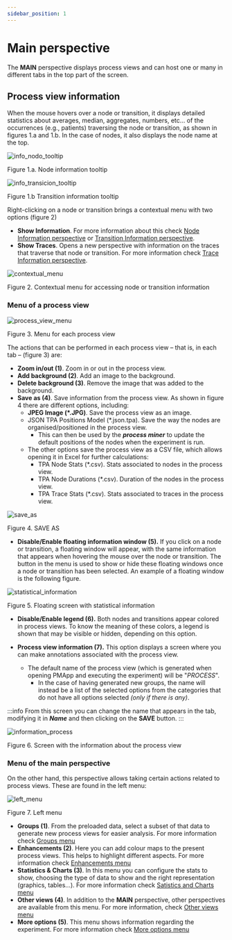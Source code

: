```yaml
---
sidebar_position: 1
---
```


# Main perspective

The **MAIN** perspective displays process views and can host one or many in different tabs in the top part of the screen. 

## Process view information

When the mouse hovers over a node or transition, it displays detailed statistics about averages, median, aggregates, numbers, etc… of the occurrences (e.g., patients) traversing the node or transition, as shown in figures 1.a and 1.b. In the case of nodes, it also displays the node name at the top.

![info_nodo_tooltip](/img/info-nodo-tooltip.png "info_nodo_tooltip")

Figure 1.a. Node information tooltip

![info_transicion_tooltip](/img/info-transicion-tooltip.png "info_transicion_tooltip")

Figure 1.b Transition information tooltip

Right-clicking on a node or transition brings a contextual menu with two options (figure 2)
*	**Show Information**. For more information about this check [Node Information perspective](./node-information-perspective) or [Transition Information perspective](./transition-information-perspective.md).
*	**Show Traces**. Opens a new perspective with information on the traces that traverse that node or transition. For more information check [Trace Information perspective](./trace-information-perspective.md).

![contextual_menu](/img/menu-secundario.png "contextual_menu")

Figure 2. Contextual menu for accessing node or transition information

### Menu of a process view

![process_view_menu](/img/menu-modelos.png "process_view_menu")

Figure 3. Menu for each process view

The actions that can be performed in each process view – that is, in each tab – (figure 3) are:
*	**Zoom in/out (1)**. Zoom in or out in the process view.
*	**Add background (2)**. Add an image to the background.
*	**Delete background (3)**. Remove the image that was added to the background.
*	**Save as (4)**. Save information from the process view. As shown in figure 4 there are different options, including:
    *	**JPEG Image (\*.JPG)**. Save the process view as an image.
    *   JSON TPA Positions Model (\*.json.tpa). Save the way the nodes are organised/positioned in the process view.
        * This can then be used by the **_process miner_** to update the default positions of the nodes when the experiment is run.
    *	The other options save the process view as a CSV file, which allows opening it in Excel for further calculations:
        *	TPA Node Stats (\*.csv). Stats associated to nodes in the process view.
        *	TPA Node Durations (\*.csv). Duration of the nodes in the process view.
        *	TPA Trace Stats (\*.csv). Stats associated to traces in the process view.
    
![save_as](/img/save-as.png "save_as")

Figure 4. SAVE AS

* **Disable/Enable floating information window (5).** If you click on a node or transition, a floating window will appear, with the same information that appears when hovering the mouse over the node or transition. The button in the menu is used to show or hide these floating windows once a node or transition has been selected. An example of a floating window is the following figure.

![statistical_information](/img/window_flotante.png "statistical_information")

Figure 5. Floating screen with statistical information

* **Disable/Enable legend (6).** Both nodes and transitions appear colored in process views. To know the meaning of these colors, a legend is shown that may be visible or hidden, depending on this option.

* **Process view information (7).** This option displays a screen where you can make annotations associated with the process view.
    * The default name of the process view (which is generated when opening PMApp and executing the experiment) will be "*PROCESS*".
        * In the case of having generated new groups, the name will instead be a list of the selected options from the categories that do not have all options selected _(only if there is any)_.

:::info
From this screen you can change the name that appears in the tab, modifying it in **_Name_** and then clicking on the **SAVE** button.
:::

![information_process](/img/information-process.png "information_process")

Figure 6. Screen with the information about the process view

### Menu of the main perspective

On the other hand, this perspective allows taking certain actions related to process views. These are found in the left menu:

![left_menu](/img/menu-izquierda.png "left_menu")

Figure 7. Left menu

*   **Groups (1)**. From the preloaded data, select a subset of that data to generate new process views for easier analysis. For more information check [Groups menu](./menu/groups-menu.md)
*   **Enhancements (2)**. Here you can add colour maps to the present process views. This helps to highlight different aspects. For more information check [Enhancements menu](./menu/enhancement-menu.md)
*	**Statistics & Charts (3)**. In this menu you can configure the stats to show, choosing the type of data to show and the right representation (graphics, tables…). For more information check [Satistics and Charts menu](./menu/statistics-and-charts-menu.md)
*	**Other views (4)**. In addition to the **MAIN** perspective, other perspectives are available from this menu. For more information, check [Other views menu](./menu/other-views-menu.md)
*	**More options (5)**. This menu shows information regarding the experiment. For more information check [More options menu](./menu/more-options-menu.md)

